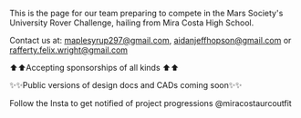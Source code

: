 This is the page for our team preparing to compete in the Mars Society's University Rover Challenge, hailing from Mira Costa High School.

Contact us at: maplesyrup297@gmail.com, aidanjeffhopson@gmail.com or rafferty.felix.wright@gmail.com

⬆️⬆️Accepting sponsorships of all kinds ⬆️⬆️

✨✨Public versions of design docs and CADs coming soon✨✨

Follow the Insta to get notified of project progressions @miracostaurcoutfit

